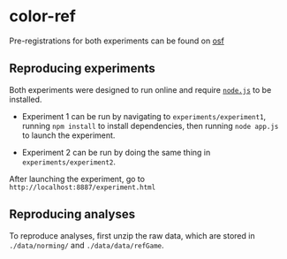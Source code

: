 # color-ref

Pre-registrations for both experiments can be found on [osf](https://osf.io/fcsyz/registrations)

## Reproducing experiments

Both experiments were designed to run online and require [`node.js`](https://nodejs.org/en/) to be installed.

* Experiment 1 can be run by navigating to `experiments/experiment1`, running `npm install` to install dependencies, then running `node app.js` to launch the experiment. 

* Experiment 2 can be run by doing the same thing in `experiments/experiment2`.

After launching the experiment, go to `http://localhost:8887/experiment.html`



## Reproducing analyses

To reproduce analyses, first unzip the raw data, which are stored in `./data/norming/` and `./data/data/refGame`.

